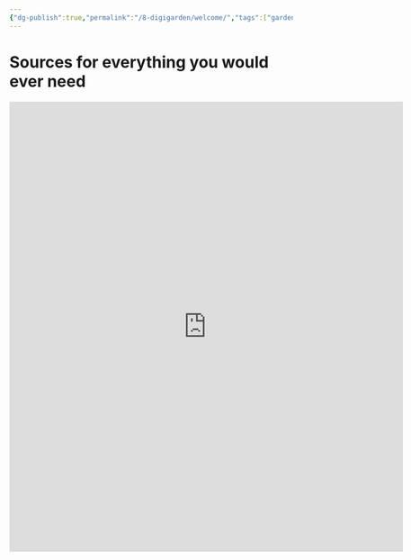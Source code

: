 ```yaml
---
{"dg-publish":true,"permalink":"/8-digigarden/welcome/","tags":["gardenEntry"],"noteIcon":"2"}
---
```


# Sources for everything you would ever need

<iframe 
    height="800" 
    width="700" 
    src="https://fmhy.net" 
    frameborder="0" 
    allowfullscreen 
    style="float: left; margin-right: 20px; border: none;">
</iframe>
